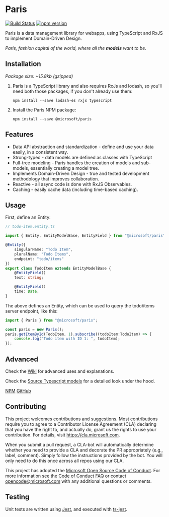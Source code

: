 # Paris

[![Build Status](https://travis-ci.org/Microsoft/paris.svg?branch=master)](https://travis-ci.org/Microsoft/paris)
[![npm version](https://badge.fury.io/js/%40microsoft%2Fparis.svg)](https://badge.fury.io/js/%40microsoft%2Fparis)

Paris is a data management library for webapps, using TypeScript and RxJS to implement Domain-Driven Design.

*Paris, fashion capital of the world, where all the **models** want to be*.
 

## Installation

*Package size: ~15.8kb (gzipped)*

1. Paris is a TypeScript library and also requires RxJs and lodash, so you'll need both those packages, if you don't already use them:

	```
	npm install --save lodash-es rxjs typescript
	```

2. Install the Paris NPM package:

	```
	npm install --save @microsoft/paris
	```

## Features

- Data API abstraction and standardization - define and use your data easily, in a consistent way.
- Strong-typed - data models are defined as classes with TypeScript
- Full-tree modeling - Paris handles the creation of models and sub-models, essentially creating a model tree.
- Implements Domain-Driven Design - true and tested development methodology that improves collaboration.
- Reactive - all async code is done with RxJS Observables.
- Caching - easily cache data (including time-based caching).


## Usage

First, define an Entity:

```typescript
// todo-item.entity.ts

import { Entity, EntityModelBase, EntityField } from "@microsoft/paris";

@Entity({
	singularName: "Todo Item",
	pluralName: "Todo Items",
	endpoint: "todo/items"
})
export class TodoItem extends EntityModelBase {
	@EntityField()
	text: string;

	@EntityField()
	time: Date;
}
```

The above defines an Entity, which can be used to query the todo/items server endpoint, like this:

```typescript
import { Paris } from "@microsoft/paris";

const paris = new Paris();
paris.getItemById(TodoItem, 1).subscribe((todoItem:TodoItem) => {
	console.log("Todo item with ID 1: ", todoItem);
});
```

## Advanced

Check the [Wiki](https://github.com/Microsoft/paris/wiki) for advanced uses and explanations.

Check the [Source Typescript models](https://microsoft.github.io/paris/) for a detailed look under the hood.

[NPM](https://www.npmjs.com/package/@microsoft/paris) [GitHub](https://github.com/Microsoft/paris)


## Contributing

This project welcomes contributions and suggestions.  Most contributions require you to agree to a
Contributor License Agreement (CLA) declaring that you have the right to, and actually do, grant us
the rights to use your contribution. For details, visit https://cla.microsoft.com.

When you submit a pull request, a CLA-bot will automatically determine whether you need to provide
a CLA and decorate the PR appropriately (e.g., label, comment). Simply follow the instructions
provided by the bot. You will only need to do this once across all repos using our CLA.

This project has adopted the [Microsoft Open Source Code of Conduct](https://opensource.microsoft.com/codeofconduct/).
For more information see the [Code of Conduct FAQ](https://opensource.microsoft.com/codeofconduct/faq/) or
contact [opencode@microsoft.com](mailto:opencode@microsoft.com) with any additional questions or comments.

## Testing
Unit tests are written using [Jest](https://jestjs.io/), and executed with [ts-jest](https://github.com/kulshekhar/ts-jest).
